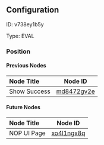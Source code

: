 # <nil>
## Configuration
ID:  v738ey1b5y

Type: EVAL 








### Position

#### Previous Nodes
| Node Title | Node ID |
| :------------- | ------------ |
| Show Success | [md8472gv2e](./md8472gv2e.md) | 
 
 #### Future Nodes
| Node Title | Node ID |
| :------------- | ------------ |
| NOP UI Page |[xo4l1ngx8q](./xo4l1ngx8q.md) | 